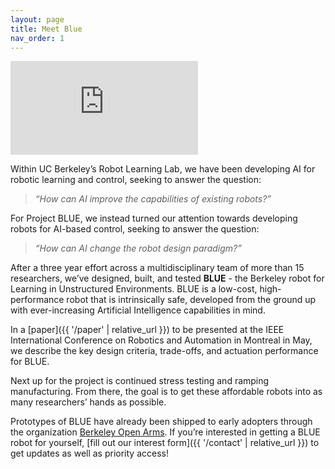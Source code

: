 ```yaml
---
layout: page
title: Meet Blue
nav_order: 1
---
```


<iframe src="https://www.youtube.com/embed/KZ88hPgrZzs" frameborder="0" allow="accelerometer; autoplay; encrypted-media; gyroscope; picture-in-picture" allowfullscreen></iframe>

Within UC Berkeley’s Robot Learning Lab, we have been developing AI for robotic learning and control, seeking to answer the question:

> *“How can AI improve the capabilities of existing robots?”*

For Project BLUE, we instead turned our attention towards developing robots for AI-based control, seeking to answer the question:

> *“How can AI change the robot design paradigm?”*

After a three year effort across a multidisciplinary team of more than 15 researchers, we’ve designed, built, and tested **BLUE** - the Berkeley robot for Learning in Unstructured Environments. BLUE is a low-cost, high-performance robot that is intrinsically safe, developed from the ground up with ever-increasing Artificial Intelligence capabilities in mind.

In a [paper]({{ '/paper' | relative_url }}) to be presented at the IEEE International Conference on Robotics and Automation in Montreal in May, we describe the key design criteria, trade-offs, and actuation performance for BLUE.

Next up for the project is continued stress testing and ramping manufacturing.  From there, the goal is to get these affordable robots into as many researchers’ hands as possible.

Prototypes of BLUE have already been shipped to early adopters through the organization [Berkeley Open Arms](https://www.berkeleyopenarms.org/). If you’re interested in getting a BLUE robot for yourself, [fill out our interest form]({{ '/contact' | relative_url }}) to get updates as well as priority access!

